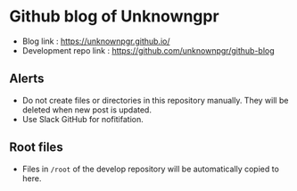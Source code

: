 # Github blog of Unknowngpr

- Blog link : https://unknownpgr.github.io/
- Development repo link : https://github.com/unknownpgr/github-blog

## Alerts

- Do not create files or directories in this repository manually. They will be deleted when new post is updated.
- Use Slack GitHub for nofitifation.

## Root files

- Files in `/root` of the develop repository will be automatically copied to here.
